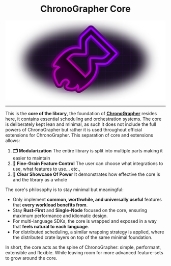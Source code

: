 <h1 align="center">ChronoGrapher Core</h1>
<img src="../assets/Chronographer Core Banner.png" alt="Chronographer Core Banner" />

---
This is the **core of the library**, the foundation of **<u>ChronoGrapher</u>** resides here, it contains essential scheduling
and orchestration systems. The core is deliberately kept lean and minimal, as such it does not include the full powers of ChronoGrapher 
but rather it is used throughout official extensions for ChronoGrapher. This separation of core and extensions allows:
1. **🗂 Modularization**️ The entire library is split into multiple parts making it easier to maintain
2. **📏 Fine-Grain Feature Control** The user can choose what integrations to use, what features to use... etc.,
3. **💪 Clear Showcase Of Power** It demonstrates how effective the core is and the library as a whole

The core's philosophy is to stay minimal but meaningful:
- Only implement **common, worthwhile, and universally useful** features that **every workload benefits from**.
- Stay **Rust-First** and **Single-Node** focused on the core, ensuring maximum performance and idiomatic design.
- For multi-language SDKs, the core is wrapped and exposed in a way that **feels natural to each language**.
- For distributed scheduling, a similar wrapping strategy is applied, where the distributed crate layers 
on top of the same minimal foundation.

In short, the core acts as the spine of ChronoGrapher: simple, performant, extensible and flexible. 
While leaving room for more advanced feature-sets to grow around the core.
